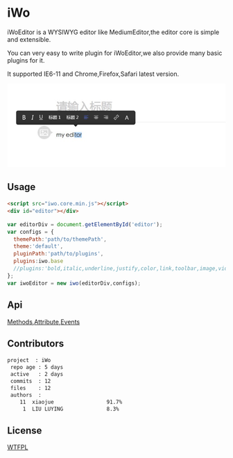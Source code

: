 iWo
===

iWoEditor is a WYSIWYG editor like MediumEditor,the editor core is simple and extensible.

You can very easy to write plugin for iWoEditor,we also provide many basic plugins for it.

It supported IE6-11 and Chrome,Firefox,Safari latest version.

![editor](public/editor.png)

## Usage

```html
<script src="iwo.core.min.js"></script>
<div id="editor"></div>
```

```javascript
var editorDiv = document.getElementById('editor');
var configs = {
  themePath:'path/to/themePath',
  theme:'default',
  pluginPath:'path/to/plugins',
  plugins:iwo.base
  //plugins:'bold,italic,underline,justify,color,link,toolbar,image,video,music,http://my.domain/path/to/someplugin.js'
};
var iwoEditor = new iwo(editorDiv,configs);
```

## Api

[Methods](docs/methods.md),[Attribute](docs/attribues.md),[Events](docs/events.md)

## Contributors

```
project  : iWo
 repo age : 5 days
 active   : 2 days
 commits  : 12
 files    : 12
 authors  : 
    11  xiaojue                 91.7%
     1  LIU LUYING              8.3%
```

## License

[WTFPL](LICENSE)
